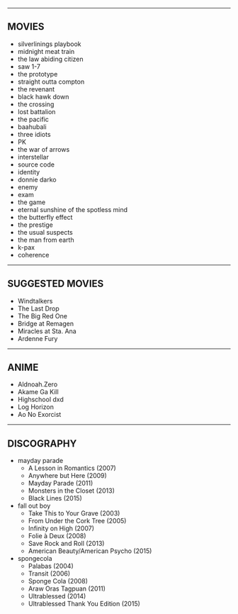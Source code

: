 -----------------
MOVIES
-----------------
* silverlinings playbook
* midnight meat train
* the law abiding citizen
* saw 1-7
* the prototype
* straight outta compton
* the revenant
* black hawk down
* the crossing
* lost battalion
* the pacific
* baahubali
* three idiots
* PK
* the war of arrows
* interstellar
* source code
* identity
* donnie darko
* enemy
* exam
* the game
* eternal sunshine of the spotless mind
* the butterfly effect
* the prestige
* the usual suspects
* the man from earth
* k-pax
* coherence

  
-----------------
SUGGESTED MOVIES
-----------------
* Windtalkers
* The Last Drop
* The Big Red One
* Bridge at Remagen
* Miracles at Sta. Ana
* Ardenne Fury


-----------------
ANIME
-----------------
* Aldnoah.Zero
* Akame Ga Kill
* Highschool dxd
* Log Horizon
* Ao No Exorcist


-----------------
DISCOGRAPHY
-----------------
* mayday parade
	* A Lesson in Romantics (2007)
	* Anywhere but Here (2009)
	* Mayday Parade (2011)
	* Monsters in the Closet (2013)
	* Black Lines (2015)
* fall out boy
	* Take This to Your Grave (2003)
	* From Under the Cork Tree (2005)
	* Infinity on High (2007)
	* Folie à Deux (2008)
	* Save Rock and Roll (2013)
	* American Beauty/American Psycho (2015)
* spongecola
	* Palabas (2004)
	* Transit (2006)
	* Sponge Cola (2008)
	* Araw Oras Tagpuan (2011)
	* Ultrablessed (2014)
	* Ultrablessed Thank You Edition (2015)
